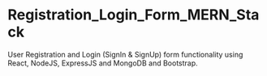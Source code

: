 # Registration_Login_Form_MERN_Stack
User Registration and Login (SignIn &amp; SignUp) form functionality using React, NodeJS, ExpressJS and MongoDB and Bootstrap.
